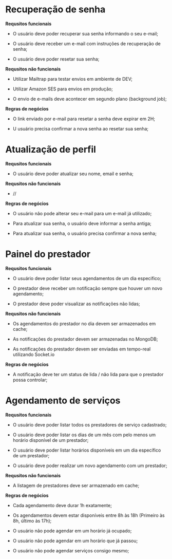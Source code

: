 # Recuperação de senha

**Requsitos funcionais**

- O usuário deve poder recuperar sua senha informando o seu e-mail;

- O usuário deve receber um e-mail com instruções de recuperação de senha;

- O usuário deve poder resetar sua senha;

**Requsitos não funcionais**

- Utilizar Mailtrap para testar envios em ambiente de DEV;

- Utilizar Amazon SES para envios em produção;

- O envio de e-mails deve acontecer em segundo plano (background job);

**Regras de negócios**

- O link enviado por e-mail para resetar a senha deve expirar em 2H;

- U usuário precisa confirmar a nova senha ao resetar sua senha;

# Atualização de perfil

**Requsitos funcionais**

- O usuário deve poder atualizar seu nome, email e senha;

**Requsitos não funcionais**

- //

**Regras de negócios**

- O usuário não pode alterar seu e-mail para um e-mail já utilizado;

- Para atualizar sua senha, o usuário deve informar a senha antiga;

- Para atualizar sua senha, o usuário precisa confirmar a nova senha;

# Painel do prestador

**Requsitos funcionais**

- O usuário deve poder listar seus agendamentos de um dia especifico;

- O prestador deve receber um notificação sempre que houver um novo agendamento;

- O prestador deve poder visualizar as notificações não lidas;

**Requsitos não funcionais**

- Os agendamentos do prestador no dia devem ser armazenados em cache;

- As notificações do prestador devem ser armazenadas no MongoDB;

- As notificações do prestador devem ser enviadas em tempo-real utilizando Socket.io

**Regras de negócios**

- A notificação deve ter um status de lida / não lida para que o prestador possa controlar;

# Agendamento de serviços

**Requsitos funcionais**

- O usuário deve poder listar todos os prestadores de serviço cadastrado;

- O usuário deve poder listar os dias de um mês com pelo menos um horário disponível de um prestador;

- O usuário deve poder listar horários disponíveis em um dia específico de um prestador;

- O usuário deve poder realizar um novo agendamento com um prestador;

**Requsitos não funcionais**

- A listagem de prestadores deve ser armazenado em cache;

**Regras de negócios**

- Cada agendamento deve durar 1h exatamente;

- Os agendamentos devem estar disponíveis entre 8h às 18h (Primeiro às 8h, último às 17h);

- O usuário não pode agendar em um horário já ocupado;

- O usuário não pode agendar em um horário que já passou;

- O usuário não pode agendar serviços consigo mesmo;
